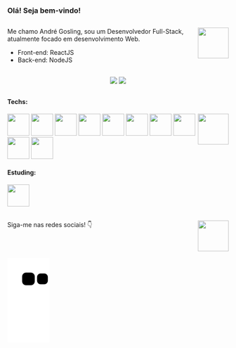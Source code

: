 <div>
  <h3>Olá! Seja bem-vindo!</h3>
<!--   <img align=right width='70' height='70' src="https://cdn.discordapp.com/attachments/901093029241311232/901094568244690944/ablobpopcorn.gif"> -->
<!--     <img align=right width='70' height='70' src="https://cdn.discordapp.com/attachments/901093029241311232/901097598226665492/firewassis.gif"> -->
</div>

##

<div>
    <img align=right width='70' height='70' src="https://cdn.discordapp.com/attachments/901093029241311232/901097598226665492/firewassis.gif">
  <p>Me chamo André Gosling, sou um Desenvolvedor Full-Stack, atualmente focado em desenvolvimento Web.</p>
</div>

* Front-end: ReactJS
* Back-end: NodeJS

<div> 
<!--   <img align=right width='70' height='70' src="https://cdn.discordapp.com/attachments/901093029241311232/901100212213395476/engine.gif"> -->
</div>

##

<div align='center'>
  <img height="150em" src="https://github-readme-stats.vercel.app/api?username=andregosling&show_icons=true&theme=dark&include_all_commits=true&count_private=true%22/%3E">
  <img height="150em" src="https://github-readme-stats.vercel.app/api/top-langs/?username=andregosling&layout=compact&langs_count=7&theme=dark">
</div>

<!-- <div> 
  <img align=right width='70' height='70' src="https://cdn.discordapp.com/attachments/901093029241311232/901116392651243580/v_verified_blue.gif">
</div> -->

##

<div> 
  <div>
      <h4>Techs:</h4>
      <img align=right width='70' height='70' src="https://cdn.discordapp.com/attachments/901093029241311232/901116392651243580/v_verified_blue.gif">
  </div>
  <img width='50' height='50' src="https://cdn.jsdelivr.net/gh/devicons/devicon/icons/html5/html5-original.svg" />
  <img width='50' height='50' src="https://cdn.jsdelivr.net/gh/devicons/devicon/icons/css3/css3-original.svg" />
  <img width='50' height='50' src="https://cdn.jsdelivr.net/gh/devicons/devicon/icons/javascript/javascript-original.svg" />
  <img width='50' height='50' src="https://cdn.jsdelivr.net/gh/devicons/devicon/icons/typescript/typescript-original.svg" />
  <img width='50' height='50' src="https://cdn.jsdelivr.net/gh/devicons/devicon/icons/lua/lua-original-wordmark.svg" />
  <img width='50' height='50' src="https://cdn.jsdelivr.net/gh/devicons/devicon/icons/react/react-original.svg" />
  <img width='50' height='50' src="https://cdn.jsdelivr.net/gh/devicons/devicon/icons/nodejs/nodejs-original.svg" />
  <img width='50' height='50' src="https://cdn.jsdelivr.net/gh/devicons/devicon/icons/jquery/jquery-plain-wordmark.svg" />
  <img width='50' height='50' src="https://cdn.jsdelivr.net/gh/devicons/devicon/icons/mysql/mysql-original-wordmark.svg" />
  <img width='50' height='50' src="https://cdn.jsdelivr.net/gh/devicons/devicon/icons/sass/sass-original.svg" />
  <h4>Estuding:</h4>
<!--   <img width='50' height='50' src="https://cdn.jsdelivr.net/gh/devicons/devicon/icons/xd/xd-plain.svg" /> -->
  <img width='50' height='50' src="https://cdn.jsdelivr.net/gh/devicons/devicon/icons/figma/figma-original.svg" />
<!--   https://devicon.dev -->
</div>

<!-- <div> 
  <img align=right width='70' height='70' src="https://cdn.discordapp.com/attachments/901093029241311232/901097344198668288/b_instagram.gif">
</div> -->

##
    
<div align='left'> 
  <div>
    <img align=right width='70' height='70' src="https://cdn.discordapp.com/attachments/901093029241311232/901097344198668288/b_instagram.gif">
     <p>Siga-me nas redes sociais! 👇</p>
  </div>

   <a href="https://www.instagram.com/andregosling_/" target="_blank"><img src="https://img.shields.io/badge/Instagram-E4405F?style=for-the-badge&logo=instagram&logoColor=white" alt="" /></a>
   <a href="https://open.spotify.com/user/7oojis7jp584qlloaeag0g64m?si=2afe86d01e71418e" target="_blank"><img src="https://img.shields.io/badge/Spotify-1ED760?&style=for-the-badge&logo=spotify&logoColor=white" alt="" /></a>
   <a href="mailto:goslingdbusiness@gmail.com" target="_blank"><img src="https://img.shields.io/badge/Gmail-D14836?style=for-the-badge&logo=gmail&logoColor=white" alt="" /></a>
   <a href="https://www.google.com/search?client=opera-gx&q=Gosling%230001.+If+is+unavailable%2C+u+can+try+use+my+ID+to+find-me%3A+<%40!330011632988323843>+(330011632988323843)&sourceid=opera&ie=UTF-8&oe=UTF-8" target="_blank"><img src="https://img.shields.io/badge/Discord-7289DA?style=for-the-badge&logo=discord&logoColor=white" alt="" /></a>
<!--   https://dev.to/envoy_/150-badges-for-github-pnk -->
</div>

<div> 
<!--   <img align=right width='70' height='70' src="https://cdn.discordapp.com/attachments/901093029241311232/901099622641074207/Goos.gif"> -->
<!--   <img align=right width='70' height='70' src="https://cdn.discordapp.com/emojis/882345140973367366.gif?size=4096"> -->
</div>

##
  
![Snake animation](https://github.com/andregosling/andregosling/blob/output/github-contribution-grid-snake.svg)
